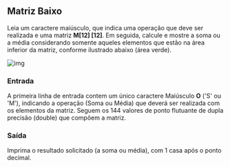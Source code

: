 ## Matriz Baixo

Leia um caractere maiúsculo, que indica uma operação que deve ser realizada e uma matriz **M[12] [12]**. Em seguida, calcule e mostre a soma ou a média considerando somente aqueles elementos que estão na área inferior da matriz, conforme ilustrado abaixo (área verde).

![img](https://resources.urionlinejudge.com.br/gallery/images/problems/UOJ_1188.png)

### Entrada

A primeira linha de entrada contem um único caractere Maiúsculo **O** ('S' ou 'M'), indicando a operação (Soma ou Média) que deverá ser realizada com os elementos da matriz. Seguem os 144 valores de ponto flutuante de dupla precisão (double) que compõem a matriz.

### Saída

Imprima o resultado solicitado (a soma ou média), com 1 casa após o ponto decimal.